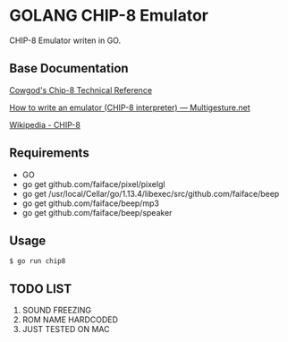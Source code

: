 # GOLANG CHIP-8 Emulator

CHIP-8 Emulator writen in GO.

## Base Documentation
[Cowgod's Chip-8 Technical Reference](http://devernay.free.fr/hacks/chip8/C8TECH10.HTM#0.0)

[How to write an emulator (CHIP-8 interpreter) — Multigesture.net](http://www.multigesture.net/articles/how-to-write-an-emulator-chip-8-interpreter/)

[Wikipedia - CHIP-8](https://en.wikipedia.org/wiki/CHIP-8)


## Requirements
* GO
* go get github.com/faiface/pixel/pixelgl
* go get /usr/local/Cellar/go/1.13.4/libexec/src/github.com/faiface/beep
* go get github.com/faiface/beep/mp3
* go get github.com/faiface/beep/speaker

## Usage

	$ go run chip8

## TODO LIST
1. SOUND FREEZING
2. ROM NAME HARDCODED
3. JUST TESTED ON MAC
